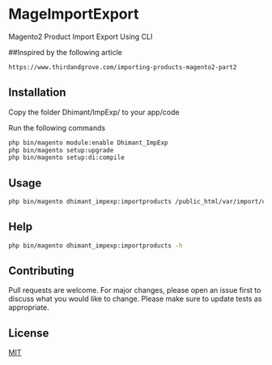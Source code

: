 # MageImportExport
Magento2 Product Import Export Using CLI

##Inspired by the following article 
```bash
https://www.thirdandgrove.com/importing-products-magento2-part2
```
## Installation

Copy the folder Dhimant/ImpExp/ to your app/code

Run the following commands

```bash
php bin/magento module:enable Dhimant_ImpExp
php bin/magento setup:upgrade
php bin/magento setup:di:compile
```

## Usage

```bash
php bin/magento dhimant_impexp:importproducts /public_html/var/import/catalog_product.csv
```

## Help

```bash
php bin/magento dhimant_impexp:importproducts -h
```

## Contributing
Pull requests are welcome. For major changes, please open an issue first to discuss what you would like to change.
Please make sure to update tests as appropriate.

## License
[MIT](https://choosealicense.com/licenses/mit/)